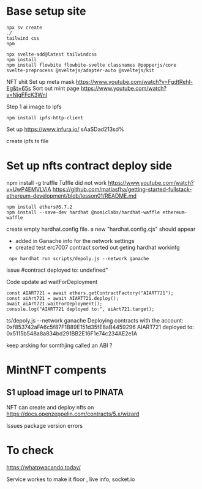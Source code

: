 # Base setup site 
```
npx sv create
./ 
tailwind css
npm
```


```
npx svelte-add@latest tailwindcss
npm install
npm install flowbite flowbite-svelte classnames @popperjs/core
svelte-preprocess @sveltejs/adapter-auto @sveltejs/kit
```

NFT shit 
Set up meta mask 
https://www.youtube.com/watch?v=FgdtRehl-Eg&t=65s
Sort out mint page 
https://www.youtube.com/watch?v=NigFFcK3WnI


Step 1 ai image to ipfs 
```
npm install ipfs-http-client
```
Set up https://www.infura.io/
sAaSDad213sd%

create ipfs.ts file 

# Set up nfts contract deploy side 
npm install -g truffle 
Tuffle did not work 
https://www.youtube.com/watch?v=UwP4EMVLViA
https://github.com/matiasfha/getting-started-fullstack-ethereum-development/blob/lesson01/README.md

```
npm install ethers@5.7.2
npm install --save-dev hardhat @nomiclabs/hardhat-waffle ethereum-waffle
```
create empty hardhat.config file. a new "hardhat.config.cjs" should appear 
- added in Ganache info for the network settings 
- created test erc7007 contract 
sorted out geting hardhat workinfg
```
 npx hardhat run scripts/depoly.js --network ganache
 ```
issue #contract deployed to: undefined"

Code update ad waitForDeployment
```
const AIART721 = await ethers.getContractFactory("AIART721");
const aiArt721 = await AIART721.deploy();
await aiArt721.waitForDeployment();
console.log("AIART721 deployed to:", aiArt721.target);
```

ts/depoly.js --network ganache
Deploying contracts with the account: 0xf853742aFA6c5f87F1B89E151d35fE8aB4459296
AIART721 deployed to: 0x5115b548a8a834bd291BB2E16F1e74c234AE2e1A

keep arsking for somthjing called an ABI  ? 

# MintNFT compents 

## S1 upload image url to PINATA 

NFT can create and deploy nfts on 
https://docs.openzeppelin.com/contracts/5.x/wizard



Issues package version errors 


# To check 
https://whatpwacando.today/

Service workes to make it floor , live info, socket.io 